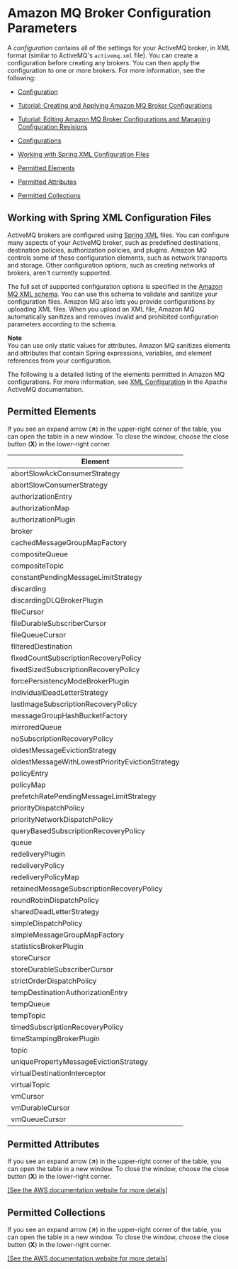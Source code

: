 # Amazon MQ Broker Configuration Parameters<a name="amazon-mq-broker-configuration-parameters"></a>

A *configuration* contains all of the settings for your ActiveMQ broker, in XML format \(similar to ActiveMQ's `activemq.xml` file\)\. You can create a configuration before creating any brokers\. You can then apply the configuration to one or more brokers\. For more information, see the following:

+ [Configuration](amazon-mq-basic-elements.md#configuration)

+ [Tutorial: Creating and Applying Amazon MQ Broker Configurations](amazon-mq-creating-applying-configurations.md)

+ [Tutorial: Editing Amazon MQ Broker Configurations and Managing Configuration Revisions](amazon-mq-editing-managing-configurations.md)

+ [Configurations](amazon-mq-limits.md#configuration-limits)


+ [Working with Spring XML Configuration Files](#working-with-spring-xml-configuration-files)
+ [Permitted Elements](#permitted-elements)
+ [Permitted Attributes](#permitted-attributes)
+ [Permitted Collections](#permitted-collections)

## Working with Spring XML Configuration Files<a name="working-with-spring-xml-configuration-files"></a>

ActiveMQ brokers are configured using [Spring XML](https://docs.spring.io/spring/docs/current/spring-framework-reference/) files\. You can configure many aspects of your ActiveMQ broker, such as predefined destinations, destination policies, authorization policies, and plugins\. Amazon MQ controls some of these configuration elements, such as network transports and storage\. Other configuration options, such as creating networks of brokers, aren't currently supported\.

The full set of supported configuration options is specified in the [Amazon MQ XML schema](https://s3-us-west-2.amazonaws.com/amazon-mq-docs/XML/amazon-mq-active-mq-5.15.0.xsd)\. You can use this schema to validate and sanitize your configuration files\. Amazon MQ also lets you provide configurations by uploading XML files\. When you upload an XML file, Amazon MQ automatically sanitizes and removes invalid and prohibited configuration parameters according to the schema\.

**Note**  
You can use only static values for attributes\. Amazon MQ sanitizes elements and attributes that contain Spring expressions, variables, and element references from your configuration\.

The following is a detailed listing of the elements permitted in Amazon MQ configurations\. For more information, see [XML Configuration](http://activemq.apache.org/xml-configuration.html) in the Apache ActiveMQ documentation\.

## Permitted Elements<a name="permitted-elements"></a>

If you see an expand arrow \(**↗**\) in the upper\-right corner of the table, you can open the table in a new window\. To close the window, choose the close button \(**X**\) in the lower\-right corner\.


| Element | 
| --- | 
| abortSlowAckConsumerStrategy | 
| abortSlowConsumerStrategy | 
| authorizationEntry | 
| authorizationMap | 
| authorizationPlugin | 
| broker | 
| cachedMessageGroupMapFactory | 
| compositeQueue | 
| compositeTopic | 
| constantPendingMessageLimitStrategy | 
| discarding | 
| discardingDLQBrokerPlugin | 
| fileCursor | 
| fileDurableSubscriberCursor | 
| fileQueueCursor | 
| filteredDestination | 
| fixedCountSubscriptionRecoveryPolicy | 
| fixedSizedSubscriptionRecoveryPolicy | 
| forcePersistencyModeBrokerPlugin | 
| individualDeadLetterStrategy | 
| lastImageSubscriptionRecoveryPolicy | 
| messageGroupHashBucketFactory | 
| mirroredQueue | 
| noSubscriptionRecoveryPolicy | 
| oldestMessageEvictionStrategy | 
| oldestMessageWithLowestPriorityEvictionStrategy | 
| policyEntry | 
| policyMap | 
| prefetchRatePendingMessageLimitStrategy | 
| priorityDispatchPolicy | 
| priorityNetworkDispatchPolicy | 
| queryBasedSubscriptionRecoveryPolicy | 
| queue | 
| redeliveryPlugin | 
| redeliveryPolicy | 
| redeliveryPolicyMap | 
| retainedMessageSubscriptionRecoveryPolicy | 
| roundRobinDispatchPolicy | 
| sharedDeadLetterStrategy | 
| simpleDispatchPolicy | 
| simpleMessageGroupMapFactory | 
| statisticsBrokerPlugin | 
| storeCursor | 
| storeDurableSubscriberCursor | 
| strictOrderDispatchPolicy | 
| tempDestinationAuthorizationEntry | 
| tempQueue | 
| tempTopic | 
| timedSubscriptionRecoveryPolicy | 
| timeStampingBrokerPlugin | 
| topic | 
| uniquePropertyMessageEvictionStrategy | 
| virtualDestinationInterceptor | 
| virtualTopic | 
| vmCursor | 
| vmDurableCursor | 
| vmQueueCursor | 

## Permitted Attributes<a name="permitted-attributes"></a>

If you see an expand arrow \(**↗**\) in the upper\-right corner of the table, you can open the table in a new window\. To close the window, choose the close button \(**X**\) in the lower\-right corner\.

[\[See the AWS documentation website for more details\]](http://docs.aws.amazon.com/amazon-mq/latest/developer-guide/amazon-mq-broker-configuration-parameters.html)

## Permitted Collections<a name="permitted-collections"></a>

If you see an expand arrow \(**↗**\) in the upper\-right corner of the table, you can open the table in a new window\. To close the window, choose the close button \(**X**\) in the lower\-right corner\.

[\[See the AWS documentation website for more details\]](http://docs.aws.amazon.com/amazon-mq/latest/developer-guide/amazon-mq-broker-configuration-parameters.html)